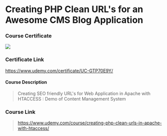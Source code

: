 # Creating PHP Clean URL's for an Awesome CMS Blog Application

### Course Certificate
![](https://udemy-certificate.s3.amazonaws.com/image/UC-GTP70E9Y.jpg?l=null)

### Certificate Link
https://www.udemy.com/certificate/UC-GTP70E9Y/

#### Course Description
> Creating SEO friendly URL's for Web Application in Apache with HTACCESS : Demo of Content Management System

### Course Link
> https://www.udemy.com/course/creating-php-clean-urls-in-apache-with-htaccess/
